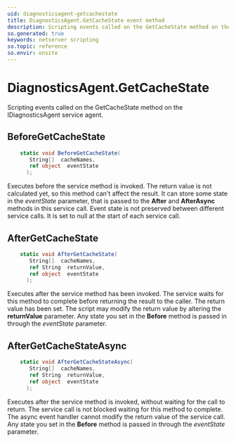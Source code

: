 ```yaml
---
uid: diagnosticsagent-getcachestate
title: DiagnosticsAgent.GetCacheState event method
description: Scripting events called on the GetCacheState method on the DiagnosticsAgent service agent.
so.generated: true
keywords: netserver scripting
so.topic: reference
so.envir: onsite
---
```

# DiagnosticsAgent.GetCacheState

Scripting events called on the <see cref='M:IDiagnosticsAgent.GetCacheState'>GetCacheState</see> method on the <see cref='IDiagnosticsAgent'>IDiagnosticsAgent</see>  service agent.

## BeforeGetCacheState
```cs
    static void BeforeGetCacheState(
       String[]  cacheNames,
       ref object  eventState
      );
```
Executes before the service method is invoked.
The return value is not calculated yet, so this method can't affect the result.
It can store some state in the *eventState* parameter, that is passed to the **After** and **AfterAsync** methods in this service call.
Event state is not preserved between different service calls. It is set to null at the start of each service call.
## AfterGetCacheState
```cs
    static void AfterGetCacheState(
       String[]  cacheNames,
       ref String  returnValue,
       ref object  eventState
      );
```
Executes after the service method has been invoked. The service waits for this method to complete before returning the result to the caller.
The return value has been set. The script may modify the return value by altering the **returnValue** parameter.
Any state you set in the **Before** method is passed in through the *eventState* parameter.
## AfterGetCacheStateAsync
```cs
    static void AfterGetCacheStateAsync(
       String[]  cacheNames,
       ref String  returnValue,
       ref object  eventState
      );
```
Executes after the service method is invoked, without waiting for the call to return.
The service call is not blocked waiting for this method to complete.
The async event handler cannot modify the return value of the service call.
Any state you set in the **Before** method is passed in through the *eventState* parameter.

